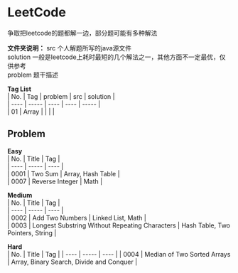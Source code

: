 # LeetCode

争取把leetcode的题都解一边，部分题可能有多种解法

**文件夹说明：**
src	个人解题所写的java源文件  
solution	一般是leetcode上耗时最短的几个解法之一，其他方面不一定最优，仅供参考  
problem	题干描述  

**Tag List**  
| No. | Tag  | problem | src | solution |  
| ---- | ----- | ---- | ---- | ----- |  
| 01 | Array |  |   |   |  

## Problem  
**Easy**  
| No.  | Title | Tag  |  
| ---- | ----- | ---- |  
| 0001 | Two Sum | Array, Hash Table |  
| 0007 | Reverse Integer | Math |  

**Medium**  
| No.  | Title | Tag  |  
| ---- | ----- | ---- |  
| 0002 | Add Two Numbers | Linked List, Math |  
| 0003 | Longest Substring Without Repeating Characters | Hash Table, Two Pointers, String |  

**Hard**  
| No.  | Title | Tag  |
| ---- | ----- | ---- |
| 0004 | Median of Two Sorted Arrays | Array, Binary Search, Divide and Conquer |

